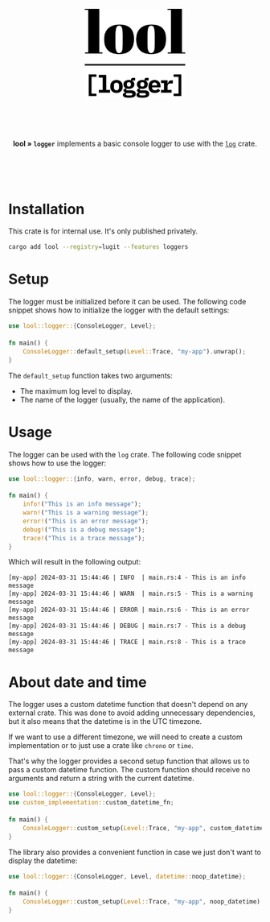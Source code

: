 <p align="center"><img src="./../../.github/img/logo-logger.svg" width="200"></p>

<br>
<br>
<br>

<p align="center"><b>lool » <code>logger</code></b> implements a basic console logger to use with the <a href="https://crates.io/crates/log"><code>log</code></a> crate.
</p>

<br>
<br>
<br>

# Installation

This crate is for internal use. It's only published privately. 

```bash
cargo add lool --registry=lugit --features loggers
```

# Setup

The logger must be initialized before it can be used. The following code snippet shows how to initialize the logger with the default settings:

```rs
use lool::logger::{ConsoleLogger, Level};

fn main() {
    ConsoleLogger::default_setup(Level::Trace, "my-app").unwrap();
}
```

The `default_setup` function takes two arguments:

- The maximum log level to display.
- The name of the logger (usually, the name of the application).


# Usage

The logger can be used with the `log` crate. The following code snippet shows how to use the logger:

```rs
use lool::logger::{info, warn, error, debug, trace};

fn main() {
    info!("This is an info message");
    warn!("This is a warning message");
    error!("This is an error message");
    debug!("This is a debug message");
    trace!("This is a trace message");
}
```

Which will result in the following output:

```log
[my-app] 2024-03-31 15:44:46 | INFO  | main.rs:4 - This is an info message
[my-app] 2024-03-31 15:44:46 | WARN  | main.rs:5 - This is a warning message
[my-app] 2024-03-31 15:44:46 | ERROR | main.rs:6 - This is an error message
[my-app] 2024-03-31 15:44:46 | DEBUG | main.rs:7 - This is a debug message
[my-app] 2024-03-31 15:44:46 | TRACE | main.rs:8 - This is a trace message
```

# About date and time

The logger uses a custom datetime function that doesn't depend on any external crate. This was done
to avoid adding unnecessary dependencies, but it also means that the datetime is in the UTC 
timezone.

If we want to use a different timezone, we will need to create a custom implementation or to just
use a crate like `chrono` or `time`.

That's why the logger provides a second setup function that allows us to pass a custom datetime
function. The custom function should receive no arguments and return a string with the current
datetime.

```rs
use lool::logger::{ConsoleLogger, Level};
use custom_implementation::custom_datetime_fn;

fn main() {
    ConsoleLogger::custom_setup(Level::Trace, "my-app", custom_datetime_fn).unwrap();
}
```

The library also provides a convenient function in case we just don't want to display the datetime:

```rs
use lool::logger::{ConsoleLogger, Level, datetime::noop_datetime};

fn main() {
    ConsoleLogger::custom_setup(Level::Trace, "my-app", noop_datetime).unwrap();
}
```